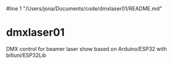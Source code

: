 #line 1 "/Users/jona/Documents/code/dmxlaser01/README.md"
# dmxlaser01
DMX control for beamer laser show based on Arduino/ESP32 with bitluni/ESP32Lib
